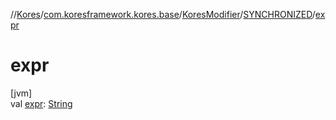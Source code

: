//[Kores](../../../../index.md)/[com.koresframework.kores.base](../../index.md)/[KoresModifier](../index.md)/[SYNCHRONIZED](index.md)/[expr](expr.md)

# expr

[jvm]\
val [expr](expr.md): [String](https://kotlinlang.org/api/latest/jvm/stdlib/kotlin/-string/index.html)
